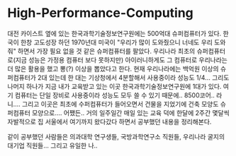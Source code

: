 # High-Performance-Computing


대전 카이스트 옆에 있는 한국과학기술정보연구원에는 500억대 슈퍼컴퓨터가 있다. 한국이 한창 고도성장 하던 1970년대 미국이 "우리가 많이 도와줬으니 너네도 우리 도와줘" 하면서 가장 필요 없을 것 같은 슈퍼컴퓨터를 팔았다. 우리나라 최초의 슈퍼컴퓨터로(지금 성능은 가정용 컴퓨터 보다 못하지만) 아이러니하게도 그 컴퓨터로 우리나라는 더 많은 활용을 했고 뽕(?) 이상을 뽑았다고 한다. 현재 우리나라에는 백억원 이상의 슈퍼컴퓨터가 2대 있는데 한 대는 기상청에서 4분할해서 사용중이라 성능도 1/4... 그리도 나머지 하나가 지금 내가 교육받고 있는 이곳 한국과학기술정보연구원에 1대가 있다. 여기 컴퓨터는 단일 장비로 사용중이라 성능도 모두 쓸 수 있기 때문에.. 8500코어.. 라니....  그리고 이곳은 최초에 수퍼컴퓨터가 들어오면서 건물을 지었기에 건축 모양도 슈퍼컴퓨터 모양으로.... 어쨌든.. 거의 일주일간 매일 있는 교육 덕에 한달에 2주간 몇달씩 자발적으로 집 서울에서 여기까지 왔다갔다 하면서 공부했던 내용을 정리해본다. 

같이 공부했던 사람들은 의과대학 연구생들, 국방과학연구소 직원들, 우리나라 굴지의 대기업 직원들... 그리고 유일한 나.. 




